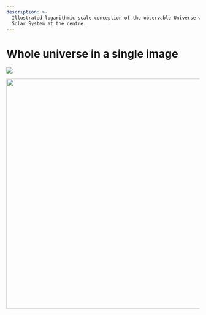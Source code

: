 ```yaml
---
description: >-
  Illustrated logarithmic scale conception of the observable Universe with the
  Solar System at the centre.
---
```


# Whole universe in a single image

![](.gitbook/assets/logaritmic_universe-copy.jpg)

<img src=".gitbook/assets/logaritmic_universe_full.jpg" width="600" align="middle"/>



